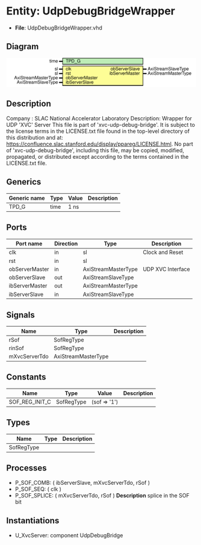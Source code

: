 # Entity: UdpDebugBridgeWrapper

- **File**: UdpDebugBridgeWrapper.vhd
## Diagram

![Diagram](UdpDebugBridgeWrapper.svg "Diagram")
## Description

Company    : SLAC National Accelerator Laboratory
Description: Wrapper for UDP 'XVC' Server
This file is part of 'xvc-udp-debug-bridge'.
It is subject to the license terms in the LICENSE.txt file found in the
top-level directory of this distribution and at:
   https://confluence.slac.stanford.edu/display/ppareg/LICENSE.html.
No part of 'xvc-udp-debug-bridge', including this file,
may be copied, modified, propagated, or distributed except according to
the terms contained in the LICENSE.txt file.
## Generics

| Generic name | Type | Value | Description |
| ------------ | ---- | ----- | ----------- |
| TPD_G        | time | 1 ns  |             |
## Ports

| Port name      | Direction | Type                | Description       |
| -------------- | --------- | ------------------- | ----------------- |
| clk            | in        | sl                  | Clock and Reset   |
| rst            | in        | sl                  |                   |
| obServerMaster | in        | AxiStreamMasterType | UDP XVC Interface |
| obServerSlave  | out       | AxiStreamSlaveType  |                   |
| ibServerMaster | out       | AxiStreamMasterType |                   |
| ibServerSlave  | in        | AxiStreamSlaveType  |                   |
## Signals

| Name          | Type                | Description |
| ------------- | ------------------- | ----------- |
| rSof          | SofRegType          |             |
| rinSof        | SofRegType          |             |
| mXvcServerTdo | AxiStreamMasterType |             |
## Constants

| Name           | Type       | Value         | Description |
| -------------- | ---------- | ------------- | ----------- |
| SOF_REG_INIT_C | SofRegType |  (sof => '1') |             |
## Types

| Name       | Type | Description |
| ---------- | ---- | ----------- |
| SofRegType |      |             |
## Processes
- P_SOF_COMB: ( ibServerSlave, mXvcServerTdo, rSof )
- P_SOF_SEQ: ( clk )
- P_SOF_SPLICE: ( mXvcServerTdo, rSof )
**Description**
splice in the SOF bit

## Instantiations

- U_XvcServer: component UdpDebugBridge
